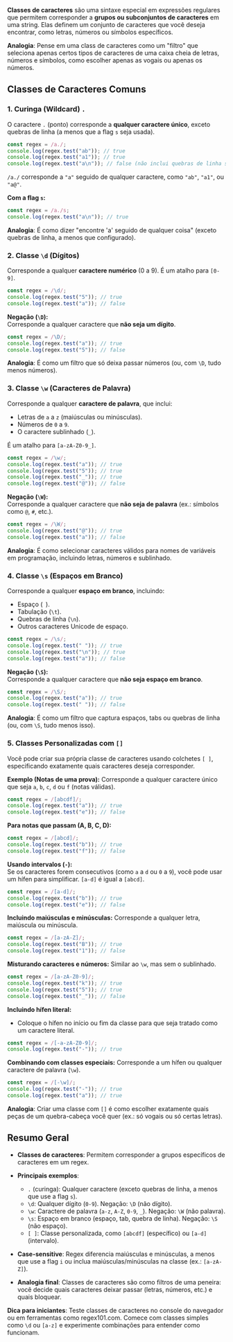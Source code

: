 **Classes de caracteres** são uma sintaxe especial em expressões regulares que permitem corresponder a **grupos ou subconjuntos de caracteres** em uma string. Elas definem um conjunto de caracteres que você deseja encontrar, como letras, números ou símbolos específicos.

**Analogia**: Pense em uma class de caracteres como um "filtro" que seleciona apenas certos tipos de caracteres de uma caixa cheia de letras, números e símbolos, como escolher apenas as vogais ou apenas os números.

## Classes de Caracteres Comuns

### 1. **Curinga (Wildcard) `.`**
O caractere `.` (ponto) corresponde a **qualquer caractere único**, exceto quebras de linha (a menos que a flag `s` seja usada).

```javascript
const regex = /a./;
console.log(regex.test("ab")); // true
console.log(regex.test("a1")); // true
console.log(regex.test("a\n")); // false (não inclui quebras de linha sem a flag `s`)
```

`/a./` corresponde a `"a"` seguido de qualquer caractere, como `"ab"`, `"a1"`, ou `"a@"`.

**Com a flag `s`:**
```javascript
const regex = /a./s;
console.log(regex.test("a\n")); // true
```

**Analogia**: É como dizer "encontre 'a' seguido de qualquer coisa" (exceto quebras de linha, a menos que configurado).

### 2. **Classe `\d` (Dígitos)**
Corresponde a qualquer **caractere numérico** (0 a 9). É um atalho para `[0-9]`.

```javascript
const regex = /\d/;
console.log(regex.test("5")); // true
console.log(regex.test("a")); // false
```

**Negação (`\D`):**  
Corresponde a qualquer caractere que **não seja um dígito**.

```javascript
const regex = /\D/;
console.log(regex.test("a")); // true
console.log(regex.test("5")); // false
```

**Analogia**: É como um filtro que só deixa passar números (ou, com `\D`, tudo menos números).

### 3. **Classe `\w` (Caracteres de Palavra)**
Corresponde a qualquer **caractere de palavra**, que inclui:

- Letras de `a` a `z` (maiúsculas ou minúsculas).
- Números de `0` a `9`.
- O caractere sublinhado (`_`).

É um atalho para `[a-zA-Z0-9_]`.
```javascript
const regex = /\w/;
console.log(regex.test("a")); // true
console.log(regex.test("5")); // true
console.log(regex.test("_")); // true
console.log(regex.test("@")); // false
```

**Negação (`\W`):**  
Corresponde a qualquer caractere que **não seja de palavra** (ex.: símbolos como `@`, `#`, etc.).

```javascript
const regex = /\W/;
console.log(regex.test("@")); // true
console.log(regex.test("a")); // false
```

**Analogia**: É como selecionar caracteres válidos para nomes de variáveis em programação, incluindo letras, números e sublinhado.

### 4. **Classe `\s` (Espaços em Branco)** 
Corresponde a qualquer **espaço em branco**, incluindo:

- Espaço (` `).
- Tabulação (`\t`).
- Quebras de linha (`\n`).
- Outros caracteres Unicode de espaço.

```javascript
const regex = /\s/;
console.log(regex.test(" ")); // true
console.log(regex.test("\n")); // true
console.log(regex.test("a")); // false
```

**Negação (`\S`):**  
Corresponde a qualquer caractere que **não seja espaço em branco**.

```javascript
const regex = /\S/;
console.log(regex.test("a")); // true
console.log(regex.test(" ")); // false
```

**Analogia**: É como um filtro que captura espaços, tabs ou quebras de linha (ou, com `\S`, tudo menos isso).

### 5. **Classes Personalizadas com `[]`**
Você pode criar sua própria classe de caracteres usando colchetes `[ ]`, especificando exatamente quais caracteres deseja corresponder.

**Exemplo (Notas de uma prova):** Corresponde a qualquer caractere único que seja `a`, `b`, `c`, `d` ou `f` (notas válidas).
```javascript
const regex = /[abcdf]/;
console.log(regex.test("a")); // true
console.log(regex.test("e")); // false
```

**Para notas que passam (A, B, C, D):**
```javascript
const regex = /[abcd]/;
console.log(regex.test("b")); // true
console.log(regex.test("f")); // false
```

**Usando intervalos (`-`):**  
Se os caracteres forem consecutivos (como `a` a `d` ou `0` a `9`), você pode usar um hífen para simplificar. `[a-d]` é igual a `[abcd]`.
```javascript
const regex = /[a-d]/;
console.log(regex.test("b")); // true
console.log(regex.test("e")); // false
```

**Incluindo maiúsculas e minúsculas:** Corresponde a qualquer letra, maiúscula ou minúscula.
```javascript
const regex = /[a-zA-Z]/;
console.log(regex.test("B")); // true
console.log(regex.test("1")); // false
```

**Misturando caracteres e números:** Similar ao `\w`, mas sem o sublinhado.
```javascript
const regex = /[a-zA-Z0-9]/;
console.log(regex.test("k")); // true
console.log(regex.test("5")); // true
console.log(regex.test("_")); // false
```

**Incluindo hífen literal:**
- Coloque o hífen no início ou fim da classe para que seja tratado como um caractere literal.
```javascript
const regex = /[-a-zA-Z0-9]/;
console.log(regex.test("-")); // true
```

**Combinando com classes especiais:** Corresponde a um hífen ou qualquer caractere de palavra (`\w`).
```javascript
const regex = /[-\w]/;
console.log(regex.test("-")); // true
console.log(regex.test("a")); // true
```

**Analogia**: Criar uma classe com `[]` é como escolher exatamente quais peças de um quebra-cabeça você quer (ex.: só vogais ou só certas letras).

## Resumo Geral

- **Classes de caracteres**: Permitem corresponder a grupos específicos de caracteres em um regex.

- **Principais exemplos**:
  - `.` (curinga): Qualquer caractere (exceto quebras de linha, a menos que use a flag `s`).
  - `\d`: Qualquer dígito (`0-9`). Negação: `\D` (não dígito).
  - `\w`: Caractere de palavra (`a-z`, `A-Z`, `0-9`, `_`). Negação: `\W` (não palavra).
  - `\s`: Espaço em branco (espaço, tab, quebra de linha). Negação: `\S` (não espaço).
  - `[ ]`: Classe personalizada, como `[abcdf]` (específico) ou `[a-d]` (intervalo).
    
- **Case-sensitive**: Regex diferencia maiúsculas e minúsculas, a menos que use a flag `i` ou inclua maiúsculas/minúsculas na classe (ex.: `[a-zA-Z]`).
  
- **Analogia final**: Classes de caracteres são como filtros de uma peneira: você decide quais caracteres deixar passar (letras, números, etc.) e quais bloquear.

**Dica para iniciantes**: Teste classes de caracteres no console do navegador ou em ferramentas como regex101.com. Comece com classes simples como `\d` ou `[a-z]` e experimente combinações para entender como funcionam.
